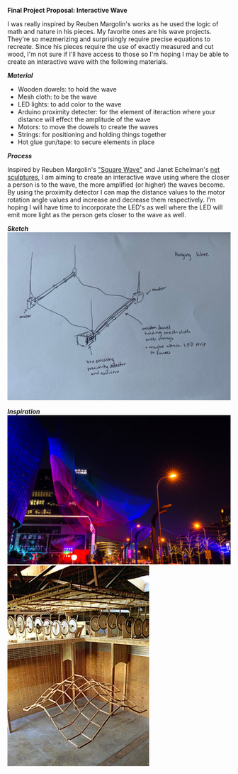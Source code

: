 **Final Project Proposal: Interactive Wave** 

I was really inspired by Reuben Margolin's works as he used the logic of math and nature in his pieces. My favorite ones are his wave projects. They're so mezmerizing and surprisingly require precise equations to recreate. 
Since his pieces require the use of exactly measured and cut wood, I'm not sure if I'll have access to those so I'm hoping I may be able to create an interactive wave with the following materials. 

***Material***
- Wooden dowels: to hold the wave
- Mesh cloth: to be the wave
- LED lights: to add color to the wave
- Arduino proximity detecter: for the element of iteraction where your distance will effect the amplitude of the wave
- Motors: to move the dowels to create the waves 
- Strings: for positioning and holding things together 
- Hot glue gun/tape: to secure elements in place


***Process*** 

Inspired by Reuben Margolin's ["Square Wave"](https://www.reubenmargolin.com/waves/square-wave/) and Janet Echelman's [net sculptures](https://www.echelman.com/), I am aiming to create an interactive wave using where the closer a person is to the wave, the more amplified (or higher) the waves become. By using the proximity detector I can map the distance values to the motor rotation angle values and increase and decrease them respectively. I'm hoping I will have time to incorporate the LED's as well where the LED will emit more light as the person gets closer to the wave as well. 

***Sketch***
![](sketch.jpeg)

***Inspiration***
![](echelman.jpg)
![](margolin.jpg)



